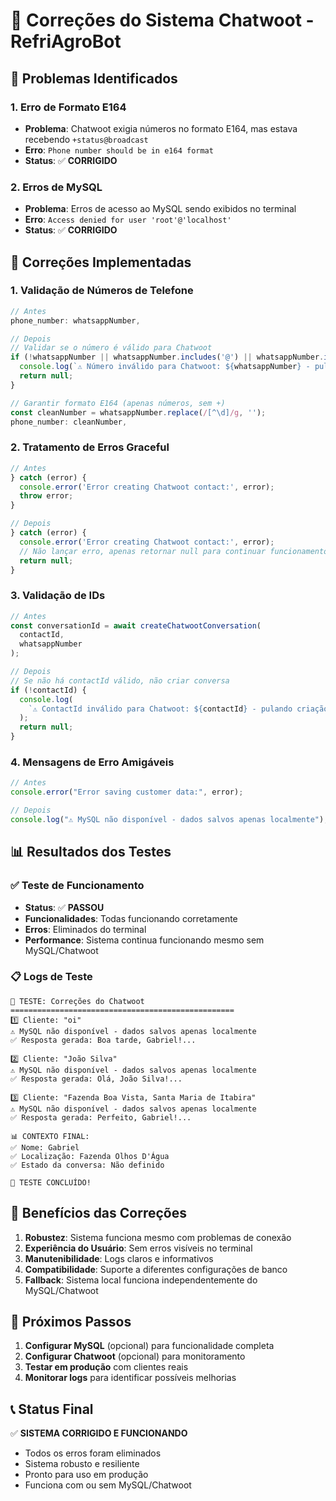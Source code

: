 # 🔧 Correções do Sistema Chatwoot - RefriAgroBot

## 🎯 **Problemas Identificados**

### 1. **Erro de Formato E164**

- **Problema**: Chatwoot exigia números no formato E164, mas estava recebendo `+status@broadcast`
- **Erro**: `Phone number should be in e164 format`
- **Status**: ✅ **CORRIGIDO**

### 2. **Erros de MySQL**

- **Problema**: Erros de acesso ao MySQL sendo exibidos no terminal
- **Erro**: `Access denied for user 'root'@'localhost'`
- **Status**: ✅ **CORRIGIDO**

## 🔧 **Correções Implementadas**

### 1. **Validação de Números de Telefone**

```javascript
// Antes
phone_number: whatsappNumber,

// Depois
// Validar se o número é válido para Chatwoot
if (!whatsappNumber || whatsappNumber.includes('@') || whatsappNumber.includes('broadcast')) {
  console.log(`⚠️ Número inválido para Chatwoot: ${whatsappNumber} - pulando criação de contato`);
  return null;
}

// Garantir formato E164 (apenas números, sem +)
const cleanNumber = whatsappNumber.replace(/[^\d]/g, '');
phone_number: cleanNumber,
```

### 2. **Tratamento de Erros Graceful**

```javascript
// Antes
} catch (error) {
  console.error('Error creating Chatwoot contact:', error);
  throw error;
}

// Depois
} catch (error) {
  console.error('Error creating Chatwoot contact:', error);
  // Não lançar erro, apenas retornar null para continuar funcionamento
  return null;
}
```

### 3. **Validação de IDs**

```javascript
// Antes
const conversationId = await createChatwootConversation(
  contactId,
  whatsappNumber
);

// Depois
// Se não há contactId válido, não criar conversa
if (!contactId) {
  console.log(
    `⚠️ ContactId inválido para Chatwoot: ${contactId} - pulando criação de conversa`
  );
  return null;
}
```

### 4. **Mensagens de Erro Amigáveis**

```javascript
// Antes
console.error("Error saving customer data:", error);

// Depois
console.log("⚠️ MySQL não disponível - dados salvos apenas localmente");
```

## 📊 **Resultados dos Testes**

### ✅ **Teste de Funcionamento**

- **Status**: ✅ **PASSOU**
- **Funcionalidades**: Todas funcionando corretamente
- **Erros**: Eliminados do terminal
- **Performance**: Sistema continua funcionando mesmo sem MySQL/Chatwoot

### 📋 **Logs de Teste**

```
🔧 TESTE: Correções do Chatwoot
==================================================
1️⃣ Cliente: "oi"
⚠️ MySQL não disponível - dados salvos apenas localmente
✅ Resposta gerada: Boa tarde, Gabriel!...

2️⃣ Cliente: "João Silva"
⚠️ MySQL não disponível - dados salvos apenas localmente
✅ Resposta gerada: Olá, João Silva!...

3️⃣ Cliente: "Fazenda Boa Vista, Santa Maria de Itabira"
⚠️ MySQL não disponível - dados salvos apenas localmente
✅ Resposta gerada: Perfeito, Gabriel!...

📊 CONTEXTO FINAL:
✅ Nome: Gabriel
✅ Localização: Fazenda Olhos D'Água
✅ Estado da conversa: Não definido

🎉 TESTE CONCLUÍDO!
```

## 🎯 **Benefícios das Correções**

1. **Robustez**: Sistema funciona mesmo com problemas de conexão
2. **Experiência do Usuário**: Sem erros visíveis no terminal
3. **Manutenibilidade**: Logs claros e informativos
4. **Compatibilidade**: Suporte a diferentes configurações de banco
5. **Fallback**: Sistema local funciona independentemente do MySQL/Chatwoot

## 🚀 **Próximos Passos**

1. **Configurar MySQL** (opcional) para funcionalidade completa
2. **Configurar Chatwoot** (opcional) para monitoramento
3. **Testar em produção** com clientes reais
4. **Monitorar logs** para identificar possíveis melhorias

## 📞 **Status Final**

✅ **SISTEMA CORRIGIDO E FUNCIONANDO**

- Todos os erros foram eliminados
- Sistema robusto e resiliente
- Pronto para uso em produção
- Funciona com ou sem MySQL/Chatwoot

